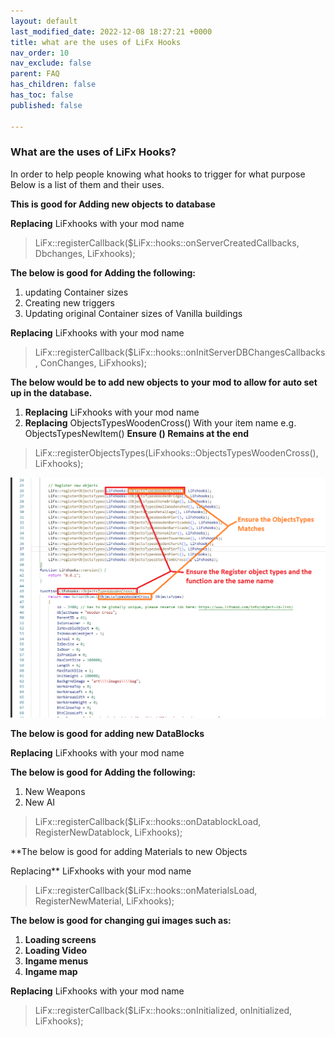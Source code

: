 ```yaml
---
layout: default
last_modified_date: 2022-12-08 18:27:21 +0000
title: what are the uses of LiFx Hooks
nav_order: 10
nav_exclude: false
parent: FAQ
has_children: false
has_toc: false
published: false

---
```

### What are the uses of LiFx Hooks?

In order to help people knowing what hooks to trigger for what purpose   
Below is a list of them and their uses.

**This is good for Adding new objects to database**

**Replacing** LiFxhooks with your mod name

> LiFx::registerCallback($LiFx::hooks::onServerCreatedCallbacks, Dbchanges, LiFxhooks);

**The below is good for Adding the following:**

1. updating Container sizes
2. Creating new triggers
3. Updating original Container sizes of Vanilla buildings

**Replacing** LiFxhooks with your mod name

> LiFx::registerCallback($LiFx::hooks::onInitServerDBChangesCallbacks, ConChanges, LiFxhooks);

**The below would be to add new objects to your mod to allow for auto set up in the database.**

1. **Replacing** LiFxhooks with your mod name
2. **Replacing** ObjectsTypesWoodenCross() With your item name e.g. ObjectsTypesNewItem() **Ensure () Remains at the end**

> LiFx::registerObjectsTypes(LiFxhooks::ObjectsTypesWoodenCross(), LiFxhooks);

![](/uploads/lifxhooksobjecttypes.png)

**The below is good for adding new DataBlocks**

**Replacing** LiFxhooks with your mod name

**The below is good for Adding the following:**

1. New Weapons
2. New AI 

> LiFx::registerCallback($LiFx::hooks::onDatablockLoad, RegisterNewDatablock, LiFxhooks);

**The below is good for adding Materials to new Objects  
  
Replacing** LiFxhooks with your mod name

> LiFx::registerCallback($LiFx::hooks::onMaterialsLoad, RegisterNewMaterial, LiFxhooks);

**The below is good for changing gui images such as:**

1. **Loading screens**
2. **Loading Video**
3. **Ingame menus**
4. **Ingame map**

**Replacing** LiFxhooks with your mod name

> LiFx::registerCallback($LiFx::hooks::onInitialized, onInitialized, LiFxhooks);